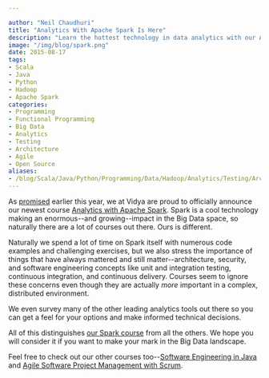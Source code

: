 ```yaml
---

author: "Neil Chaudhuri"
title: "Analytics With Apache Spark Is Here"
description: "Learn the hottest technology in data analytics with our Apache Spark course."
image: "/img/blog/spark.png"
date: 2015-08-17
tags:
- Scala
- Java
- Python
- Hadoop
- Apache Spark
categories: 
- Programming
- Functional Programming
- Big Data
- Analytics
- Testing
- Architecture
- Agile
- Open Source
aliases:
- /blog/Scala/Java/Python/Programming/Data/Hadoop/Analytics/Testing/Architecture/Projects/Agile/2015/08/17/analytics-with-apache-spark-is-here
---
```


As [promised](/blog/2015/04/22/analytics-with-apache-spark-is-coming)
earlier this year, we at Vidya are proud to officially announce our newest course 
[Analytics with Apache Spark](/course/analytics-with-apache-spark). 
Spark is a cool technology making an enormous--and growing--impact in the Big Data space, so naturally there are a lot
of courses out there. Ours is different. 

Naturally we spend a lot of time on Spark itself with numerous code examples and challenging
exercises, but we also stress the importance of things that have always mattered and still matter--architecture, security, 
and software engineering concepts like unit and integration testing, continuous integration, and continuous delivery. Courses
seem to ignore these concerns even though they are actually *more* important in a complex, distributed environment. 

We even survey many of the other leading analytics tools out there so you can get a feel for your options and make informed 
technical decisions.   

All of this distinguishes [our Spark course](/course/analytics-with-apache-spark) 
from all the others. We hope you will consider it if you want to make your mark
in the Big Data landscape.

Feel free to check out our other courses too--[Software Engineering in Java](/course/software-engineering-in-java)
and [Agile Software Project Management with Scrum](/course/agile-software-project-management-with-scrum).

